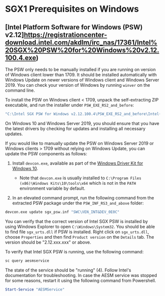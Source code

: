 # SGX1 Prerequisites on Windows

## [Intel Platform Software for Windows (PSW) v2.12]https://registrationcenter-download.intel.com/akdlm/irc_nas/17361/Intel%20SGX%20PSW%20for%20Windows%20v2.12.100.4.exe)

The PSW only needs to be manually installed if you are running on version of Windows client lower than 1709. It should be installed automatically with Windows Update on newer versions of Windows client and Windows Server 2019.
You can check your version of Windows by running `winver` on the command line.

To install the PSW on Windows client < 1709, unpack the self-extracting
ZIP executable, and run the installer under `PSW_EXE_RS2_and_before`:

```cmd
"C:\Intel SGX PSW for Windows v2.12.100.4\PSW_EXE_RS2_and_before\Intel(R)_SGX_Windows_x64_PSW_2.12.100.4.exe"
```

On Windows 10 and Windows Server 2019, you should ensure that you have the latest drivers
by checking for updates and installing all necessary updates.

If you would like to manually update the PSW on Windows Server 2019 or Windows
clients > 1709 without relying on Windows Update, you can update the PSW components
as follows:

1. Install `devcon.exe`, available as part of the [Windows Driver Kit for Windows 10](https://go.microsoft.com/fwlink/?linkid=2026156).
   -  Note that `devcon.exe` is usually installed to `C:\Program Files (x86)\Windows Kits\10\tools\x64`
   which is not in the `PATH` environment variable by default.

2. In an elevated command prompt, run the following command from the extracted PSW package under the `PSW_INF_RS3_and_above` folder:
  ```cmd
  devcon.exe update sgx_psw.inf "SWC\VEN_INT&DEV_0E0C"
  ```

You can verify that the correct version of Intel SGX PSW is installed by using
Windows Explorer to open `C:\Windows\System32`. You should be able to find
file `sgx_urts.dll` if PSW is installed. Right click on `sgx_urts.dll`,
choose `Properties` and then find `Product version` on the `Details` tab.
The version should be "2.12.xxx.xxx" or above.

To verify that Intel SGX PSW is running, use the following command:

```cmd
sc query aesmservice
```

The state of the service should be "running" (4). Follow Intel's documentation for
troubleshooting. In case the AESM service was stopped for some reasons, restart it
using the following command from Powershell.

```powershell
Start-Service "AESMService"
```
